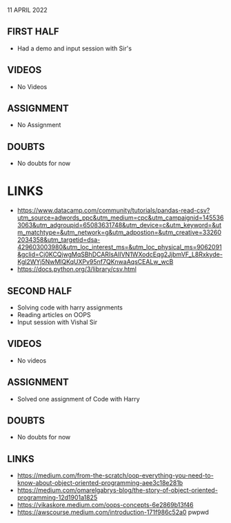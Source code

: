 11 APRIL 2022

## FIRST HALF

- Had a demo and input session with Sir's

## VIDEOS

- No Videos

## ASSIGNMENT

- No Assignment

## DOUBTS

- No doubts for now

# LINKS

- https://www.datacamp.com/community/tutorials/pandas-read-csv?utm_source=adwords_ppc&utm_medium=cpc&utm_campaignid=1455363063&utm_adgroupid=65083631748&utm_device=c&utm_keyword=&utm_matchtype=&utm_network=g&utm_adpostion=&utm_creative=332602034358&utm_targetid=dsa-429603003980&utm_loc_interest_ms=&utm_loc_physical_ms=9062091&gclid=Cj0KCQjwgMqSBhDCARIsAIIVN1WXodcEqg2JjbmVF_L8Rxkyde-Kgl2WYj5NwMlQKqUXPv95nf7QKnwaAqsCEALw_wcB
- https://docs.python.org/3/library/csv.html

## SECOND HALF

- Solving code with harry assignments
- Reading articles on OOPS
- Input session with Vishal Sir

## VIDEOS

- No videos

## ASSIGNMENT

- Solved one assignment of Code with Harry

## DOUBTS

- No doubts for now

## LINKS

- https://medium.com/from-the-scratch/oop-everything-you-need-to-know-about-object-oriented-programming-aee3c18e281b
- https://medium.com/omarelgabrys-blog/the-story-of-object-oriented-programming-12d1901a1825
- https://vikaskore.medium.com/oops-concepts-6e2869b13f46
- https://awscourse.medium.com/introduction-171f986c52a0
pwpwd